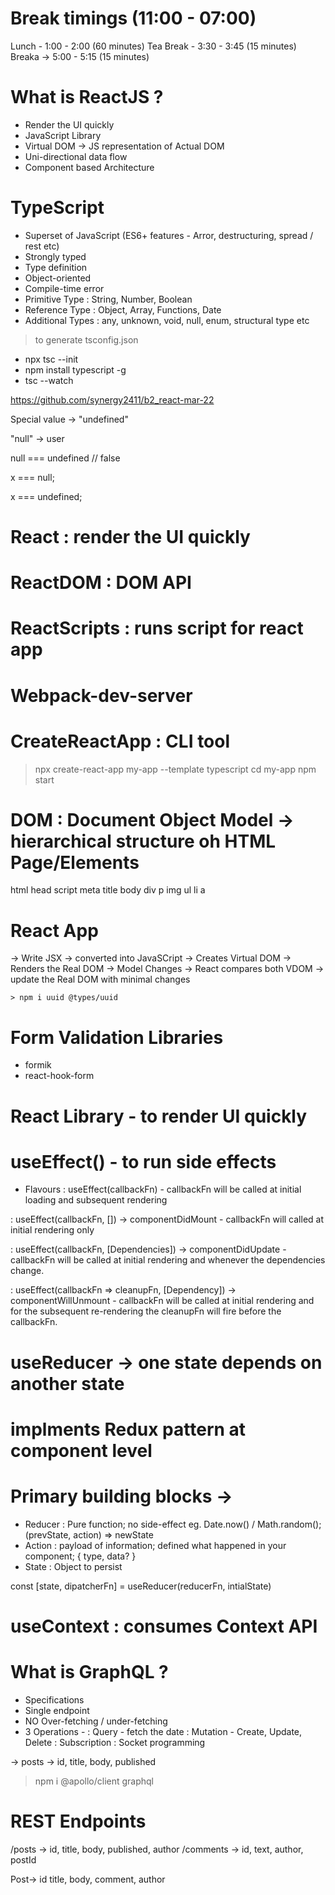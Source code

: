 # Break timings (11:00 - 07:00)
Lunch - 1:00 - 2:00 (60 minutes)
Tea Break - 3:30 - 3:45 (15 minutes)
Breaka -> 5:00 - 5:15 (15 minutes)

# What is ReactJS ?
- Render the UI quickly
- JavaScript Library
- Virtual DOM -> JS representation of Actual DOM
- Uni-directional data flow
- Component based Architecture


# TypeScript
- Superset of JavaScript (ES6+ features - Arror, destructuring, spread / rest etc)
- Strongly typed
- Type definition
- Object-oriented
- Compile-time error
- Primitive Type : String, Number, Boolean
- Reference Type : Object, Array, Functions, Date
- Additional Types : any, unknown, void, null, enum, structural type etc


> to generate tsconfig.json
- npx tsc --init
- npm install typescript -g
- tsc --watch



https://github.com/synergy2411/b2_react-mar-22


Special value -> "undefined"

"null" -> user

null === undefined          // false


x === null;

x === undefined;


# React : render the UI quickly
# ReactDOM : DOM API
# ReactScripts : runs script for react app
# Webpack-dev-server
# CreateReactApp : CLI tool
> npx create-react-app my-app --template typescript
> cd my-app
> npm start


# DOM : Document Object Model -> hierarchical structure oh HTML Page/Elements
html
    head
        script
        meta
        title
    body
        div
            p
            img
            ul
                li
                    a



# React App
-> Write JSX -> converted into JavaSCript -> Creates Virtual DOM -> Renders the Real DOM
    -> Model Changes -> React compares both VDOM -> update the Real DOM with minimal changes


    > npm i uuid @types/uuid

# Form Validation Libraries
- formik
- react-hook-form


# React Library - to render UI quickly
# useEffect() - to run side effects
- Flavours
: useEffect(callbackFn) - callbackFn will be called at initial loading and subsequent rendering

: useEffect(callbackFn, []) -> componentDidMount - callbackFn will called at initial rendering only

: useEffect(callbackFn, [Dependencies]) -> componentDidUpdate - callbackFn will be called at initial rendering and whenever the dependencies change.

: useEffect(callbackFn => cleanupFn, [Dependency]) -> componentWillUnmount - callbackFn will be called at initial rendering and for the subsequent re-rendering the cleanupFn will fire before the callbackFn.


# useReducer -> one state depends on another state
# implments Redux pattern at component level
# Primary building blocks ->
- Reducer : Pure function; no side-effect eg. Date.now() / Math.random();
    (prevState, action) => newState
- Action : payload of information; defined what happened in your component; 
    { type, data? }
- State : Object to persist

const [state, dipatcherFn] = useReducer(reducerFn, intialState)




# useContext : consumes Context API



# What is GraphQL ?
- Specifications
- Single endpoint
- NO Over-fetching / under-fetching
- 3 Operations - 
: Query - fetch the date
: Mutation - Create, Update, Delete
: Subscription : Socket programming

-> posts -> id, title, body, published

>  npm i @apollo/client graphql

# REST Endpoints
 /posts -> id, title, body, published, author
 /comments -> id, text, author, postId

 Post-> id title, body, comment, author